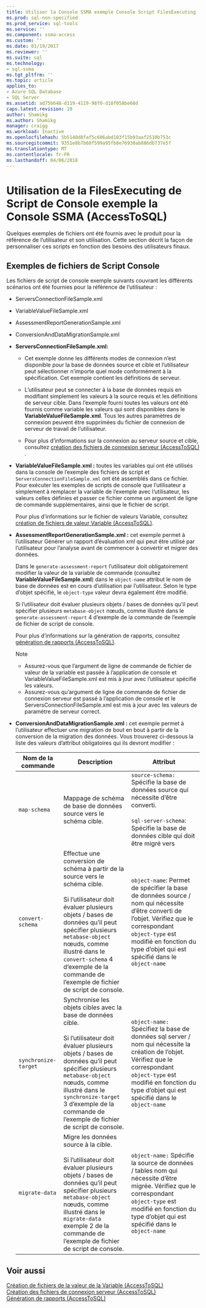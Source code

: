 ```yaml
---
title: Utiliser la Console SSMA exemple Console Script FilesExecuting | Documents Microsoft
ms.prod: sql-non-specified
ms.prod_service: sql-tools
ms.service: ''
ms.component: ssma-access
ms.custom: ''
ms.date: 01/19/2017
ms.reviewer: ''
ms.suite: sql
ms.technology:
- sql-ssma
ms.tgt_pltfrm: ''
ms.topic: article
applies_to:
- Azure SQL Database
- SQL Server
ms.assetid: ad75b648-d119-4119-98f0-d18f058be68d
caps.latest.revision: 10
author: Shamikg
ms.author: Shamikg
manager: craigg
ms.workload: Inactive
ms.openlocfilehash: 5b5140d8faf5c606abd103f15b93aaf2510b753c
ms.sourcegitcommit: 9351e8b7b68f599a95fb8e76930ab886db737e5f
ms.translationtype: MT
ms.contentlocale: fr-FR
ms.lasthandoff: 04/06/2018
---
```

# <a name="working-with-the-sample-console-script-filesexecuting-the-ssma-console-accesstosql"></a>Utilisation de la FilesExecuting de Script de Console exemple la Console SSMA (AccessToSQL)
Quelques exemples de fichiers ont été fournis avec le produit pour la référence de l’utilisateur et son utilisation. Cette section décrit la façon de personnaliser ces scripts en fonction des besoins des utilisateurs finaux.  
  
## <a name="sample-console-script-files"></a>Exemples de fichiers de Script Console  
Les fichiers de script de console exemple suivants couvrant les différents scénarios ont été fournies pour la référence de l’utilisateur :  
  
-   ServersConnectionFileSample.xml  
  
-   VariableValueFileSample.xml  
  
-   AssessmentReportGenerationSample.xml  
  
-   ConversionAndDataMigrationSample.xml  
  
-   **ServersConnectionFileSample.xml:**  
  
    -   Cet exemple donne les différents modes de connexion n’est disponible pour la base de données source et cible et l’utilisateur peut sélectionner n’importe quel mode conformément à la spécification. Cet exemple contient les définitions de serveur.  
  
    -   L’utilisateur peut se connecter à la base de données requis en modifiant simplement les valeurs à la source requis et les définitions de serveur cible. Dans l’exemple fourni toutes les valeurs ont été fournis comme variable les valeurs qui sont disponibles dans le **VariableValueFileSample.xml**. Tous les autres paramètres de connexion peuvent être supprimées du fichier de connexion de serveur de travail de l’utilisateur.  
  
    -   Pour plus d’informations sur la connexion au serveur source et cible, consultez [création des fichiers de connexion serveur &#40;AccessToSQL&#41; ](../../ssma/access/creating-the-server-connection-files-accesstosql.md) .  
  
-   **VariableValueFileSample.xml :** toutes les variables qui ont été utilisés dans la console de l’exemple des fichiers de script et `ServersConnectionFileSample.xml` ont été assemblés dans ce fichier. Pour exécuter les exemples de scripts de console que l’utilisateur a simplement à remplacer la variable de l’exemple avec l’utilisateur, les valeurs celles définies et passer ce fichier comme un argument de ligne de commande supplémentaires, ainsi que le fichier de script.  
  
    Pour plus d’informations sur le fichier de valeurs Variable, consultez [création de fichiers de valeur Variable &#40;AccessToSQL&#41;](../../ssma/access/creating-variable-value-files-accesstosql.md).  
  
-   **AssessmentReportGenerationSample.xml :** cet exemple permet à l’utilisateur Générer un rapport d’évaluation xml qui peut être utilisé par l’utilisateur pour l’analyse avant de commencer à convertir et migrer des données.  
  
    Dans le `generate-assessment-report` l’utilisateur doit obligatoirement modifier la valeur de la variable de commande (consultez **VariableValueFileSample.xml**) dans le `object-name` attribut le nom de base de données est en cours d’utilisation par l’utilisateur. Selon le type d’objet spécifié, le `object-type` valeur devra également être modifié.  
  
    Si l’utilisateur doit évaluer plusieurs objets / bases de données qu’il peut spécifier plusieurs `metabase-object` nœuds, comme illustré dans le `generate-assessment-report` 4 d’exemple de la commande de l’exemple de fichier de script de console.  
  
    Pour plus d’informations sur la génération de rapports, consultez [génération de rapports &#40;AccessToSQL&#41;](../../ssma/access/generating-reports-accesstosql.md).  
  
    > [!NOTE]  
    > -   Assurez-vous que l’argument de ligne de commande de fichier de valeur de la variable est passée à l’application de console et VariableValueFileSample.xml est mis à jour avec l’utilisateur spécifié les valeurs.  
    > -   Assurez-vous qu’argument de ligne de commande de fichier de connexion serveur est passé à l’application de console et le ServersConnectionFileSample.xml est mis à jour avec les valeurs de paramètre de serveur correct.  
  
-   **ConversionAndDataMigrationSample.xml :** cet exemple permet à l’utilisateur effectuer une migration de bout en bout à partir de la conversion de la migration des données. Vous trouverez ci-dessous la liste des valeurs d’attribut obligatoires qui ils devront modifier :  
  
    |Nom de la commande| Description|Attribut|  
    |----------------|---------------|-------------|  
    |`map-schema`|Mappage de schéma de base de données source vers le schéma cible.|`source-schema:` Spécifie la base de données source qui nécessite d’être converti.<br /><br />`sql-server-schema`: Spécifie la base de données cible qui doit être migré vers|  
    |`convert-schema`|Effectue une conversion de schéma à partir de la source vers le schéma cible.<br /><br />Si l’utilisateur doit évaluer plusieurs objets / bases de données qu’il peut spécifier plusieurs `metabase-object` nœuds, comme illustré dans le `convert-schema` 4 d’exemple de la commande de l’exemple de fichier de script de console.|`object-name`: Permet de spécifier la base de données source / nom qui nécessite d’être converti de l’objet. Vérifiez que le correspondant `object-type` est modifié en fonction du type d’objet qui est spécifié dans le `object-name`|  
    |`synchronize-target`|Synchronise les objets cibles avec la base de données cible.<br /><br />Si l’utilisateur doit évaluer plusieurs objets / bases de données qu’il peut spécifier plusieurs `metabase-object` nœuds, comme illustré dans le `synchronize-target` 3 d’exemple de la commande de l’exemple de fichier de script de console.|`object-name:` Spécifiez la base de données sql server / nom qui nécessite la création de l’objet. Vérifiez que le correspondant `object-type` est modifié en fonction du type d’objet qui est spécifié dans le `object-name`|  
    |`migrate-data`|Migre les données source à la cible.<br /><br />Si l’utilisateur doit évaluer plusieurs objets / bases de données qu’il peut spécifier plusieurs `metabase-object` nœuds, comme illustré dans le `migrate-data` exemple 2 de la commande de l’exemple de fichier de script de console.|`object-name:` Spécifie la source de données / tables nom qui nécessite d’être migrée. Vérifiez que le correspondant `object-type` est modifié en fonction du type d’objet qui est spécifié dans le `object-name`|  
  
## <a name="see-also"></a>Voir aussi  
[Création de fichiers de la valeur de la Variable &#40;AccessToSQL&#41;](../../ssma/access/creating-variable-value-files-accesstosql.md)  
[Création des fichiers de connexion serveur &#40;AccessToSQL&#41;](../../ssma/access/creating-the-server-connection-files-accesstosql.md)  
[Génération de rapports &#40;AccessToSQL&#41;](../../ssma/access/generating-reports-accesstosql.md)  
  
